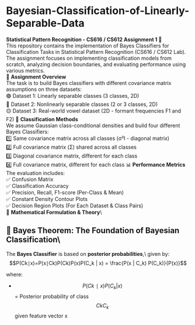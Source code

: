 # Bayesian-Classification-of-Linearly-Separable-Data
**Statistical Pattern Recognition - CS616 / CS612 Assignment 1 🔬**\
  This repository contains the implementation of Bayes Classifiers for Classification Tasks in Statistical Pattern Recognition (CS616 / CS612 Lab). The assignment focuses on implementing classification models from scratch, analyzing decision boundaries, and evaluating performance using various metrics.\
🚀 **Assignment Overview**\
The task is to build Bayes classifiers with different covariance matrix assumptions on three datasets:\
🟢 Dataset 1: Linearly separable classes (3 classes, 2D)\
🔵 Dataset 2: Nonlinearly separable classes (2 or 3 classes, 2D)\
🟡 Dataset 3: Real-world vowel dataset (2D - formant frequencies F1 and F2)
📌 **Classification Methods**\
We assume Gaussian class-conditional densities and build four different Bayes Classifiers:\
1️⃣ Same covariance matrix across all classes (σ²I - diagonal matrix)\
2️⃣ Full covariance matrix (Σ) shared across all classes\
3️⃣ Diagonal covariance matrix, different for each class\
4️⃣ Full covariance matrix, different for each class
📊 **Performance Metrics**\
The evaluation includes:\
✅ Confusion Matrix\
✅ Classification Accuracy\
✅ Precision, Recall, F1-score (Per-Class & Mean)\
✅ Constant Density Contour Plots\
✅ Decision Region Plots (For Each Dataset & Class Pairs)\
📖 **Mathematical Formulation & Theory**\
## **🔹 Bayes Theorem: The Foundation of Bayesian Classification**\

The **Bayes Classifier** is based on **posterior probabilities**,\ given by:
$$P(Ck∣x)=P(x∣Ck)P(Ck)P(x)P(C_k | x) = \frac{P(x | C_k) P(C_k)}{P(x)}$$

where:

-   $$P(Ck∣x)P(C_k | x)$$ = Posterior probability of class $$CkC_k$$ given feature vector x
